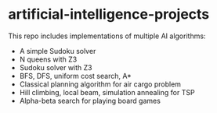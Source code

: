 # artificial-intelligence-projects

This repo includes implementations of multiple AI algorithms:

* A simple Sudoku solver
* N queens with Z3
* Sudoku solver with Z3
* BFS, DFS, uniform cost search, A*
* Classical planning algorithm for air cargo problem
* Hill climbing, local beam, simulation annealing for TSP
* Alpha-beta search for playing board games
